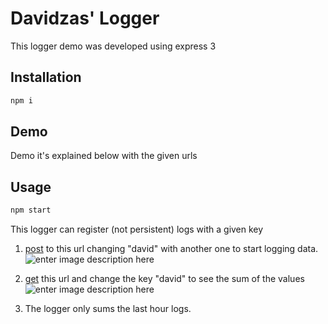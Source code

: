 # Davidzas' Logger
This logger demo was developed using express 3

## Installation
```bash
npm i
```
## Demo
Demo it's explained below with the given urls

## Usage
```bash
npm start
```
This logger can register (not persistent) logs with a given key
1. [post](https://us-central1-davidzas.cloudfunctions.net/metric/david?key=50899802-2d8f-47dd-aa57-d71a203c1ab6) to this url changing "david" with another one to start logging data.![enter image description here](https://firebasestorage.googleapis.com/v0/b/davidzas.appspot.com/o/i1.PNG?alt=media&token=bd9c4a4e-53e7-488a-8596-376e69badb3f)

2. [get](https://us-central1-davidzas.cloudfunctions.net/metric/david/sum?key=50899802-2d8f-47dd-aa57-d71a203c1ab6) this url and change the key "david" to see the sum of the values![enter image description here](https://firebasestorage.googleapis.com/v0/b/davidzas.appspot.com/o/i2.PNG?alt=media&token=8c211e95-15c8-4374-8ef9-25e8b430272f)

3. The logger only sums the last hour logs.
